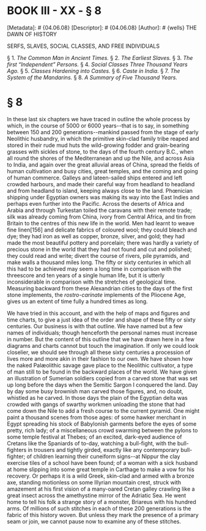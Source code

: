 # BOOK III - XX - § 8
[Metadata]: # {04.06.08}
[Descriptor]: # {04.06.08}
[Author]: # {wells}
THE DAWN OF HISTORY

SERFS, SLAVES, SOCIAL CLASSES, AND FREE INDIVIDUALS

§ 1. _The Common Man in Ancient Times._ § 2. _The Earliest Slaves._      §
3. _The first “Independent” Persons._ § 4. _Social Classes Three      Thousand
Years Ago._ § 5. _Classes Hardening into Castes._ § 6.      _Caste in India._ §
7. _The System of the Mandarins._ § 8. _A      Summary of Five Thousand Years._

# § 8
In these last six chapters we have traced in outline the whole process by
which, in the course of 5000 or 6000 years--that is to say, in something
between 150 and 200 generations--mankind passed from the stage of early
Neolithic husbandry, in which the primitive skin-clad family tribe reaped and
stored in their rude mud huts the wild-growing fodder and grain-bearing grasses
with sickles of stone, to the days of the fourth century B.C., when all round
the shores of the Mediterranean and up the Nile, and across Asia to India, and
again over the great alluvial areas of China, spread the fields of human
cultivation and busy cities, great temples, and the coming and going of human
commerce. Galleys and lateen-sailed ships entered and left crowded harbours,
and made their careful way from headland to headland and from headland to
island, keeping always close to the land. Phœnician shipping under Egyptian
owners was making its way into the East Indies and perhaps even further into
the Pacific. Across the deserts of Africa and Arabia and through Turkestan
toiled the caravans with their remote trade; silk was already coming from
China, ivory from Central Africa, and tin from Britain to the centres of this
new life in the world. Men had learnt to weave fine linen[156] and delicate
fabrics of coloured wool; they could bleach and dye; they had iron as well as
copper, bronze, silver, and gold; they had made the most beautiful pottery and
porcelain; there was hardly a variety of precious stone in the world that they
had not found and cut and polished; they could read and write; divert the
course of rivers, pile pyramids, and make walls a thousand miles long. The
fifty or sixty centuries in which all this had to be achieved may seem a long
time in comparison with the threescore and ten years of a single human life,
but it is utterly inconsiderable in comparison with the stretches of geological
time. Measuring backward from these Alexandrian cities to the days of the first
stone implements, the _rostro-carinate_ implements of the Pliocene Age, gives
us an extent of time fully a hundred times as long.

We have tried in this account, and with the help of maps and figures and time
charts, to give a just idea of the order and shape of these fifty or sixty
centuries. Our business is with that outline. We have named but a few names of
individuals; though henceforth the personal names must increase in number. But
the content of this outline that we have drawn here in a few diagrams and
charts cannot but touch the imagination. If only we could look closelier, we
should see through all these sixty centuries a procession of lives more and
more akin in their fashion to our own. We have shown how the naked Palæolithic
savage gave place to the Neolithic cultivator, a type of man still to be found
in the backward places of the world. We have given an illustration of Sumerian
soldiers copied from a carved stone that was set up long before the days when
the Semitic Sargon I conquered the land. Day by day some busy brownish man
carved those figures, and, no doubt, whistled as he carved. In those days the
plain of the Egyptian delta was crowded with gangs of swarthy workmen unloading
the stone that had come down the Nile to add a fresh course to the current
pyramid. One might paint a thousand scenes from those ages: of some hawker
merchant in Egypt spreading his stock of Babylonish garments before the eyes of
some pretty, rich lady; of a miscellaneous crowd swarming between the pylons to
some temple festival at Thebes; of an excited, dark-eyed audience of Cretans
like the Spaniards of to-day, watching a bull-fight, with the bull-fighters in
trousers and tightly girded, exactly like any contemporary bull-fighter; of
children learning their cuneiform signs--at Nippur the clay exercise tiles of a
school have been found; of a woman with a sick husband at home slipping into
some great temple in Carthage to make a vow for his recovery. Or perhaps it is
a wild Greek, skin-clad and armed with a bronze axe, standing motionless on
some Illyrian mountain crest, struck with amazement at his first vision of a
many-oared Cretan galley crawling like a great insect across the amethystine
mirror of the Adriatic Sea. He went home to tell his folk a strange story of a
monster, Briareus with his hundred arms. Of millions of such stitches in each
of these 200 generations is the fabric of this history woven. But unless they
mark the presence of a primary seam or join, we cannot pause now to examine any
of these stitches.

